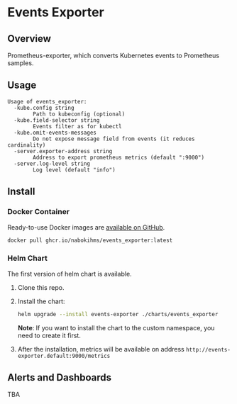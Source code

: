 # Events Exporter

## Overview

Prometheus-exporter, which converts Kubernetes events to Prometheus samples.

## Usage
```
Usage of events_exporter:
  -kube.config string
        Path to kubeconfig (optional)
  -kube.field-selector string
        Events filter as for kubectl
  -kube.omit-events-messages
        Do not expose message field from events (it reduces cardinality)
  -server.exporter-address string
        Address to export prometheus metrics (default ":9000")
  -server.log-level string
        Log level (default "info")
```

## Install

### Docker Container

Ready-to-use Docker images are [available on GitHub](https://github.com/nabokihms/events_exporter/pkgs/container/events_exporter).

```bash
docker pull ghcr.io/nabokihms/events_exporter:latest
```

### Helm Chart

The first version of helm chart is available.
1. Clone this repo.
2. Install the chart:
    ```bash
    helm upgrade --install events-exporter ./charts/events_exporter
    ```
    __Note__: If you want to install the chart to the custom namespace, you need to create it first.


3. After the installation, metrics will be available on address `http://events-exporter.default:9000/metrics`



## Alerts and Dashboards

TBA
